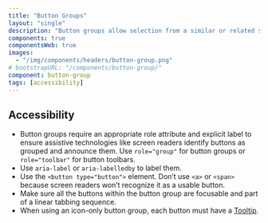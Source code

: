 ```yaml
---
title: "Button Groups"
layout: "single"
description: "Button groups allow selection from a similar or related set of options."
components: true
componentsWeb: true
images:
  - "/img/components/headers/button-group.png"
# bootstrapURL: "/components/button-group/"
component: button-group
tags: [accessibility]
---
```


## Accessibility

- Button groups require an appropriate role attribute and explicit label to ensure assistive technologies like screen readers identify buttons as grouped and announce them. Use `role="group"` for button groups or `role="toolbar"` for button toolbars.
- Use `aria-label` or `aria-labelledby` to label them.
- Use the `<button type="button">` element. Don’t use `<a>` or `<span>` because screen readers won’t recognize it as a usable button.
- Make sure all the buttons within the button group are focusable and part of a linear tabbing sequence.
- When using an icon-only button group, each button must have a [Tooltip](/components/web/tooltips/).
